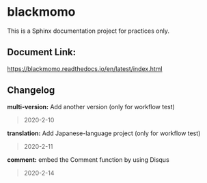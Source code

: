 # blackmomo
This is a Sphinx documentation project for practices only.

## Document Link: 
https://blackmomo.readthedocs.io/en/latest/index.html


## Changelog

**multi-version:** Add another version (only for workflow test)
> 2020-2-10

**translation:** Add Japanese-language project (only for workflow test)
> 2020-2-11

**comment:** embed the Comment function by using Disqus
> 2020-2-14
